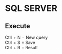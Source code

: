 # SQL SERVER 

## Execute

Ctrl + N = New query <br/>
Ctrl + S = Save <br/>
Ctrl + R = Result <br/>

